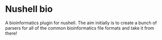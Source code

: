 # Nushell bio

A bioinformatics plugin for nushell. The aim initially is to create a bunch of parsers for all of the common bioinformatics file formats and take it from there!

